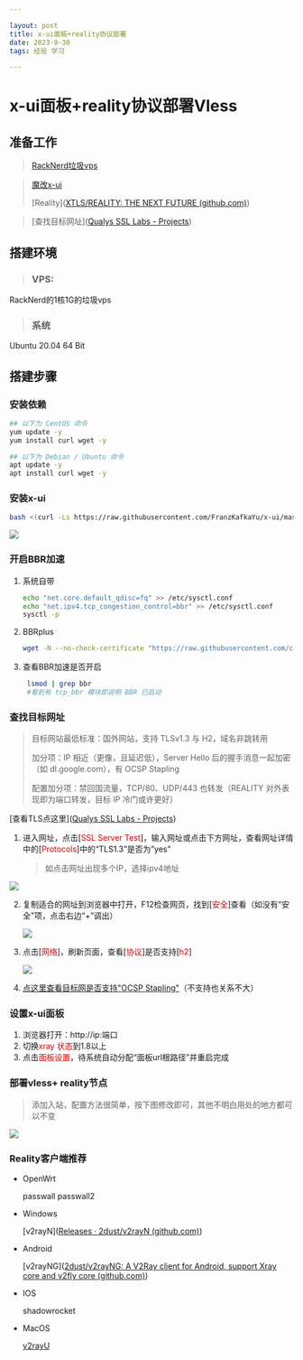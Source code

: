 ```yaml
---

layout: post
title: x-ui面板+reality协议部署
date: 2023-9-30 
tags: 经验 学习 

---
```


# x-ui面板+reality协议部署Vless

## 准备工作

> [RackNerd垃圾vps]((https://www.racknerd.com/))

> [魔改x-ui]((v2rayssr.com)](https://v2rayssr.com/go?url=https://github.com/FranzKafkaYu/x-ui/))
>
> [Reality]([XTLS/REALITY: THE NEXT FUTURE (github.com)](https://github.com/XTLS/REALITY))

> [查找目标网址]([Qualys SSL Labs - Projects](https://www.ssllabs.com/projects/index.html))



## 搭建环境

> ### VPS:  

RackNerd的1核1G的垃圾vps

> ### 系统

Ubuntu 20.04 64 Bit



## 搭建步骤

### 安装依赖

```bash
## 以下为 CentOS 命令
yum update -y 
yum install curl wget -y
```

```bash
## 以下为 Debian / Ubuntu 命令
apt update -y 
apt install curl wget -y
```



### 安装x-ui

```bash
bash <(curl -Ls https://raw.githubusercontent.com/FranzKafkaYu/x-ui/master/install.sh)

```

![](E:\lonlyge.github.io\images\posts\github\093001.png)



### 开启BBR加速

1. 系统自带

   ```bash
   echo "net.core.default_qdisc=fq" >> /etc/sysctl.conf
   echo "net.ipv4.tcp_congestion_control=bbr" >> /etc/sysctl.conf
   sysctl -p
   ```

2. BBRplus

   ```bash
   wget -N --no-check-certificate "https://raw.githubusercontent.com/chiakge/Linux-NetSpeed/master/tcp.sh" && chmod +x tcp.sh && ./tcp.sh
   ```

3. 查看BBR加速是否开启

   ```bash
    lsmod | grep bbr
    #看到有 tcp_bbr 模块即说明 BBR 已启动
   ```

   

### 查找目标网址

> 目标网站最低标准：国外网站，支持 TLSv1.3 与 H2，域名非跳转用
>
> 加分项：IP 相近（更像，且延迟低），Server Hello 后的握手消息一起加密（如 dl.google.com），有 OCSP Stapling
>
> 配置加分项：禁回国流量，TCP/80、UDP/443 也转发（REALITY 对外表现即为端口转发，目标 IP 冷门或许更好）

[查看TLS点这里]([Qualys SSL Labs - Projects](https://www.ssllabs.com/projects/index.html))

1. 进入网址，点击[<font color="#dd0000">SSL Server Test</font>]，输入网址或点击下方网址，查看网址详情中的[<font color="#dd0000">Protocols</font>]中的“TLS1.3”是否为”yes”

   > 如点击网址出现多个IP，选择ipv4地址

![](E:\lonlyge.github.io\images\posts\github\093002.png)

2. 复制适合的网址到浏览器中打开，F12检查网页，找到[<font color="#dd0000">安全</font>]查看（如没有“安全”项，点击右边“+”调出）

   ![](E:\lonlyge.github.io\images\posts\github\093003.png)

3. 点击[<font color="#dd0000">网络</font>]，刷新页面，查看[<font color="#dd0000">协议</font>]是否支持[<font color="#dd0000">h2</font>]

   ![](E:\lonlyge.github.io\images\posts\github\093004.png)

4. [点这里查看目标网是否支持"OCSP Stapling"]((chacuo.net)](http://web.chacuo.net/netocspstapling))（不支持也关系不大）

   

### 设置x-ui面板

1. 浏览器打开：http://<span></span>ip:端口
2. 切换<font color="#dd0000">xray 状态</font>到1.8以上
3. 点击<font color="#dd0000">面板设置</font>，待系统自动分配“面板url根路径”并重启完成

### 部署vless+ reality节点

> 添加入站，配置方法很简单，按下图修改即可，其他不明白用处的地方都可以不变

 ![](E:\lonlyge.github.io\images\posts\github\093005.png)



### Reality客户端推荐

- OpenWrt

  passwall	passwall2		

- Windows

  [v2rayN]([Releases · 2dust/v2rayN (github.com)](https://github.com/2dust/v2rayN))

- Android

  [v2rayNG]([2dust/v2rayNG: A V2Ray client for Android, support Xray core and v2fly core (github.com)](https://github.com/2dust/v2rayNG))

- IOS

  shadowrocket

- MacOS

  [v2rayU]((github.com)](https://github.com/yanue/V2rayU))
